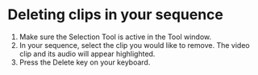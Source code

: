 # Deleting clips in your sequence

1. Make sure the Selection Tool is active in the Tool window. 
2. In your sequence, select the clip you would like to remove. The video clip and its audio will appear highlighted.
3. Press the Delete key on your keyboard.

